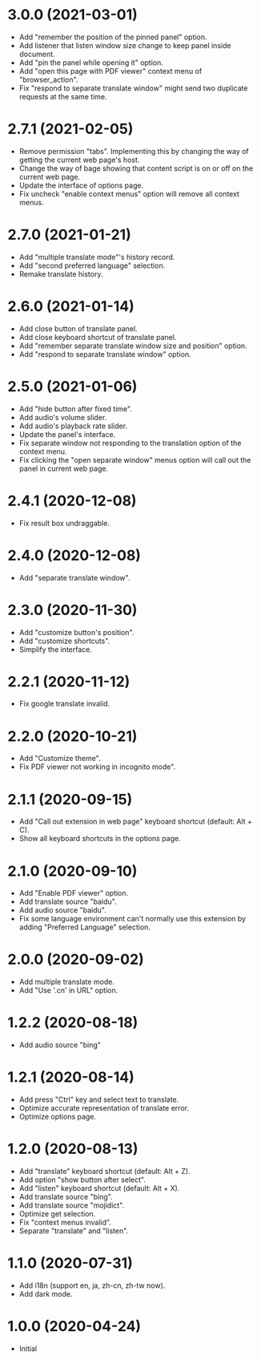 # 3.0.0 (2021-03-01)
- Add "remember the position of the pinned panel" option.
- Add listener that listen window size change to keep panel inside document.
- Add "pin the panel while opening it" option.
- Add "open this page with PDF viewer" context menu of "browser_action".
- Fix "respond to separate translate window" might send two duplicate requests at the same time.
# 2.7.1 (2021-02-05)
- Remove permission "tabs". Implementing this by changing the way of getting the current web page's host.
- Change the way of bage showing that content script is on or off on the current web page.
- Update the interface of options page.
- Fix uncheck "enable context menus" option will remove all context menus.
# 2.7.0 (2021-01-21)
- Add "multiple translate mode"'s history record.
- Add "second preferred language" selection.
- Remake translate history.
# 2.6.0 (2021-01-14)
- Add close button of translate panel.
- Add close keyboard shortcut of translate panel.
- Add "remember separate translate window size and position" option.
- Add "respond to separate translate window" option.
# 2.5.0 (2021-01-06)
- Add "hide button after fixed time".
- Add audio's volume slider.
- Add audio's playback rate slider.
- Update the panel's interface.
- Fix separate window not responding to the translation option of the context menu.
- Fix clicking the "open separate window" menus option will call out the panel in current web page.
# 2.4.1 (2020-12-08)
- Fix result box undraggable.
# 2.4.0 (2020-12-08)
- Add "separate translate window".
# 2.3.0 (2020-11-30)
- Add "customize button's position".
- Add "customize shortcuts".
- Simplify the interface.
# 2.2.1 (2020-11-12)
- Fix google translate invalid.
# 2.2.0 (2020-10-21)
- Add "Customize theme".
- Fix PDF viewer not working in incognito mode".
# 2.1.1 (2020-09-15)
- Add "Call out extension in web page" keyboard shortcut (default: Alt + C).
- Show all keyboard shortcuts in the options page.
# 2.1.0 (2020-09-10)
- Add "Enable PDF viewer" option.
- Add translate source "baidu".
- Add audio source "baidu".
- Fix some language environment can't normally use this extension by adding "Preferred Language" selection.
# 2.0.0 (2020-09-02)
- Add multiple translate mode.
- Add "Use '.cn' in URL" option.
# 1.2.2 (2020-08-18)
- Add audio source "bing"
# 1.2.1 (2020-08-14)
- Add press "Ctrl" key and select text to translate.
- Optimize accurate representation of translate error.
- Optimize options page.
# 1.2.0 (2020-08-13)
- Add "translate" keyboard shortcut (default: Alt + Z).
- Add option "show button after select".
- Add "listen" keyboard shortcut (default: Alt + X).
- Add translate source "bing".
- Add translate source "mojidict".
- Optimize get selection.
- Fix "context menus invalid".
- Separate "translate" and "listen".
# 1.1.0 (2020-07-31)
- Add i18n (support en, ja, zh-cn, zh-tw now).
- Add dark mode.
# 1.0.0 (2020-04-24)
- Initial